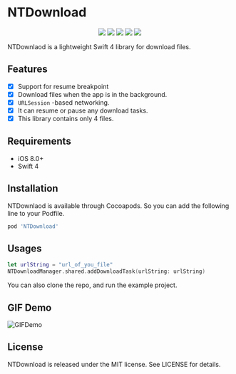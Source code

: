 # NTDownload

<p align="center">
<a href="https://github.com/ntian2/NTDownload/"><img src="https://img.shields.io/cocoapods/v/NTDownload.svg?style=flat"></a>
<a href="https://raw.githubusercontent.com/ntian2/NTDownload/master/LICENSE"><img src="https://img.shields.io/cocoapods/l/NTDownload.svg?style=flat"></a>
<a href="https://github.com/ntian2/NTDownload/"><img src="https://img.shields.io/cocoapods/p/NTDownload.svg?style=flat"></a>
<a href="https://github.com/ntian2/NTDownload/"><img src="https://img.shields.io/badge/Swift-4.0%2B-orange.svg"></a>
<a href="https://github.com/ntian2/NTDownload/blob/master/README.zh-cn.md/"><img src="https://img.shields.io/badge/%E4%B8%AD%E6%96%87-README-blue.svg?style=flat"></a>
</p>


NTDownlaod is a lightweight Swift 4 library for download files.

## Features
- [x] Support for resume breakpoint 
- [x] Download files when the app is in the background.
- [x] `URLSession` -based networking.
- [x] It can resume or pause any download tasks.
- [x] This library contains only 4 files.

## Requirements
* iOS 8.0+
* Swift 4

## Installation
NTDownlaod is available through Cocoapods. So you can add the following line to your Podfile.

```ruby
pod 'NTDownload'
```

## Usages
```swift
let urlString = "url_of_you_file"
NTDownloadManager.shared.addDownloadTask(urlString: urlString)
```
You can also clone the repo, and run the example project.

## GIF Demo
![GIFDemo](https://github.com/ntian2/NTDownload/raw/master/NTDownload.gif)

## License
NTDownload is released under the MIT license. See LICENSE for details.